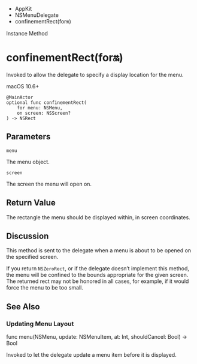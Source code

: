 

- AppKit
- NSMenuDelegate
-  confinementRect(for:on:) 

Instance Method

# confinementRect(for:on:)

Invoked to allow the delegate to specify a display location for the menu.

macOS 10.6+

``` source
@MainActor
optional func confinementRect(
    for menu: NSMenu,
    on screen: NSScreen?
) -> NSRect
```

## Parameters 

`menu`  

The menu object.

`screen`  

The screen the menu will open on.

## Return Value

The rectangle the menu should be displayed within, in screen coordinates.

## Discussion

This method is sent to the delegate when a menu is about to be opened on the specified screen.

If you return `NSZeroRect`, or if the delegate doesn’t implement this method, the menu will be confined to the bounds appropriate for the given screen. The returned rect may not be honored in all cases, for example, if it would force the menu to be too small.

## See Also

### Updating Menu Layout

func menu(NSMenu, update: NSMenuItem, at: Int, shouldCancel: Bool) -> Bool

Invoked to let the delegate update a menu item before it is displayed.


